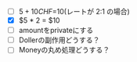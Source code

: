- [ ] $5 + 10CHF =$10(レートが 2:1 の場合)
- [x] $5 * 2 = $10
- [ ] amountをprivateにする
- [ ] Dollerの副作用どうする？
- [ ] Moneyの丸め処理どうする？
